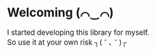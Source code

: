 ---
---

# Welcoming (⌒‿⌒)

<p style="font-size: larger">I started developing this library for myself.<br/>So use it at your own risk <span style="white-space: nowrap">┐( ˘ ､ ˘ )┌</span></p>

